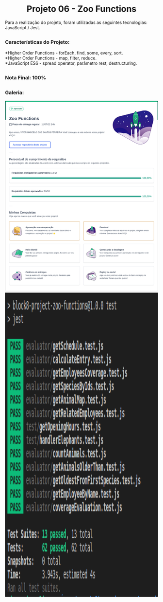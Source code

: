 <h1 align="center">Projeto 06 - Zoo Functions</h1>

<div>
  Para a realização do projeto, foram utilizadas as seguintes tecnologias: JavaScript / Jest.
</div>

##

<div>
  <h3>Características do Projeto:</h3>
  *Higher Order Functions - forEach, find, some, every, sort.</br>
  *Higher Order Functions - map, filter, reduce.</br>
  *JavaScript ES6 - spread operator, parâmetro rest, destructuring.
</div>

##

<div>
  <h3>Nota Final: 100%</h3>
</div>

##
<h3>Galeria:</h3>
<img src="https://github.com/VitorMarceloSantos/Trybe-Projeto-06-Zoo-Functions/blob/main/NotaZooFunctions.png" title="Projeto - 06" alt="J"/><br/>
<img src="https://github.com/VitorMarceloSantos/Trybe-Projeto-06-Zoo-Functions/blob/main/ZooFunctions.png" title="Projeto - 06" alt="J" width="1000" height="1000"/><br/>

##
